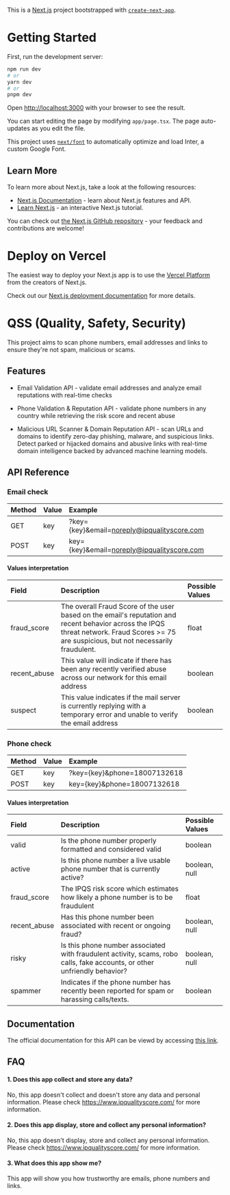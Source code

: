 This is a [Next.js](https://nextjs.org/) project bootstrapped with [`create-next-app`](https://github.com/vercel/next.js/tree/canary/packages/create-next-app).

# Getting Started

First, run the development server:

```bash
npm run dev
# or
yarn dev
# or
pnpm dev
```

Open [http://localhost:3000](http://localhost:3000) with your browser to see the result.

You can start editing the page by modifying `app/page.tsx`. The page auto-updates as you edit the file.

This project uses [`next/font`](https://nextjs.org/docs/basic-features/font-optimization) to automatically optimize and load Inter, a custom Google Font.

## Learn More

To learn more about Next.js, take a look at the following resources:

- [Next.js Documentation](https://nextjs.org/docs) - learn about Next.js features and API.
- [Learn Next.js](https://nextjs.org/learn) - an interactive Next.js tutorial.

You can check out [the Next.js GitHub repository](https://github.com/vercel/next.js/) - your feedback and contributions are welcome!

# Deploy on Vercel

The easiest way to deploy your Next.js app is to use the [Vercel Platform](https://vercel.com/new?utm_medium=default-template&filter=next.js&utm_source=create-next-app&utm_campaign=create-next-app-readme) from the creators of Next.js.

Check out our [Next.js deployment documentation](https://nextjs.org/docs/deployment) for more details.

# QSS (Quality, Safety, Security)

This project aims to scan phone numbers, email addresses and links to ensure they're not spam, malicious or scams.




## Features

- Email Validation API - validate email addresses and analyze email reputations with real-time checks

- Phone Validation & Reputation API - validate phone numbers in any country while retrieving the risk score and recent abuse


- Malicious URL Scanner & Domain Reputation API - scan URLs and domains to identify zero-day phishing, malware, and suspicious links. Detect parked or hijacked domains and abusive links with real-time domain intelligence backed by advanced machine learning models.


## API Reference

### Email check

| Method    | Value    | Example                    |
| :-------- | :------- | :------------------------- |
| GET       | key      | ?key={key}&email=noreply@ipqualityscore.com |
| POST      | key      | key={key}&email=noreply@ipqualityscore.com  |

#### Values interpretation

| Field     | Description    | Possible Values            |
| :-------- | :-------       | :------------------------- |
| fraud_score     | The overall Fraud Score of the user based on the email's reputation and recent behavior across the IPQS threat network. Fraud Scores >= 75 are suspicious, but not necessarily fraudulent.       | float |
| recent_abuse | This value will indicate if there has been any recently verified abuse across our network for this email address            | boolean  |
| suspect | This value indicates if the mail server is currently replying with a temporary error and unable to verify the email address | boolean


### Phone check 
| Method    | Value    | Example                    |
| :-------- | :------- | :------------------------- |
| GET       | key      | ?key={key}&phone=18007132618 |
| POST      | key      | key={key}&phone=18007132618  |


#### Values interpretation

| Field     | Description    | Possible Values            |
| :-------- | :-------       | :------------------------- |
| valid     | Is the phone number properly formatted and considered valid       | boolean |
| active | Is this phone number a live usable phone number that is currently active?| boolean, null
| fraud_score | The IPQS risk score which estimates how likely a phone number is to be fraudulent| float
| recent_abuse | Has this phone number been associated with recent or ongoing fraud?| boolean, null
| risky| Is this phone number associated with fraudulent activity, scams, robo calls, fake accounts, or other unfriendly behavior?| boolean, null
| spammer | Indicates if the phone number has recently been reported for spam or harassing calls/texts. | boolean





## Documentation
The official documentation for this API can be viewd by accessing [this link](https://www.ipqualityscore.com/documentation/overview).


## FAQ

#### 1. Does this app collect and store any data?

No, this app doesn't collect and doesn't store any data and personal information. Please check https://www.ipqualityscore.com/ for more information.


#### 2. Does this app display, store and collect any personal information?

No, this app doesn't display, store and collect any personal information.
Please check https://www.ipqualityscore.com/ for more information.


#### 3. What does this app show me?

This app will show you how trustworthy are emails, phone numbers and links.
